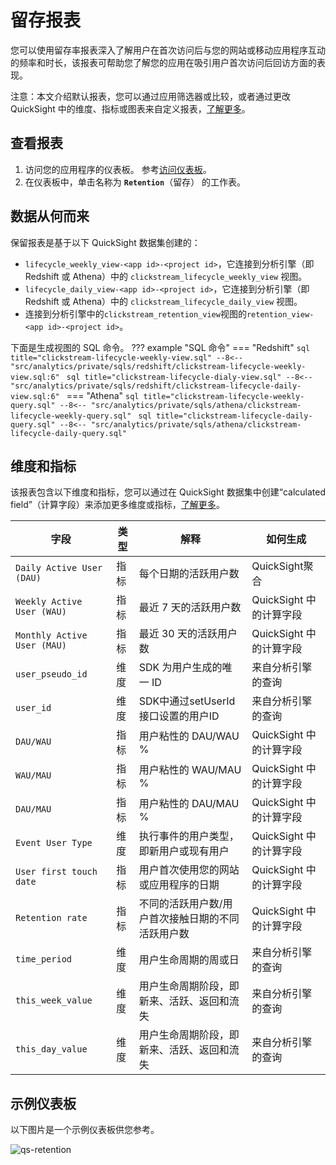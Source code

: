 # 留存报表

您可以使用留存率报表深入了解用户在首次访问后与您的网站或移动应用程序互动的频率和时长，该报表可帮助您了解您的应用在吸引用户首次访问后回访方面的表现。

注意：本文介绍默认报表，您可以通过应用筛选器或比较，或者通过更改 QuickSight 中的维度、指标或图表来自定义报表，[了解更多](https://docs.aws.amazon.com/quicksight/latest/user/working-with-visuals.html)。

## 查看报表

1. 访问您的应用程序的仪表板。 参考[访问仪表板](index.md)。
2. 在仪表板中，单击名称为 **`Retention`**（留存） 的工作表。

## 数据从何而来

保留报表是基于以下 QuickSight 数据集创建的：

- `lifecycle_weekly_view-<app id>-<project id>`，它连接到分析引擎（即 Redshift 或 Athena）中的 `clickstream_lifecycle_weekly_view` 视图。
- `lifecycle_daily_view-<app id>-<project id>`，它连接到分析引擎（即 Redshift 或 Athena）中的 `clickstream_lifecycle_daily_view` 视图。
- 连接到分析引擎中的`clickstream_retention_view`视图的`retention_view-<app id>-<project id>`。

下面是生成视图的 SQL 命令。
??? example "SQL 命令"
    === "Redshift"
        ```sql title="clickstream-lifecycle-weekly-view.sql"
        --8<-- "src/analytics/private/sqls/redshift/clickstream-lifecycle-weekly-view.sql:6"
        ```
        ```sql title="clickstream-lifecycle-dialy-view.sql"
        --8<-- "src/analytics/private/sqls/redshift/clickstream-lifecycle-daily-view.sql:6"
        ```
    === "Athena"
        ```sql title="clickstream-lifecycle-weekly-query.sql"
        --8<-- "src/analytics/private/sqls/athena/clickstream-lifecycle-weekly-query.sql"
        ```
        ```sql title="clickstream-lifecycle-daily-query.sql"
        --8<-- "src/analytics/private/sqls/athena/clickstream-lifecycle-daily-query.sql"
        ```

## 维度和指标

该报表包含以下维度和指标，您可以通过在 QuickSight 数据集中创建“calculated field”（计算字段）来添加更多维度或指标，[了解更多](https://docs.aws.amazon.com/quicksight/latest/user/adding-a-calculated-field-analysis.html)。

| 字段                            | 类型  | 解释                          | 如何生成      |
|-------------------------------|-----|-----------------------------|-----------|
|`Daily Active User (DAU)`| 指标 | 每个日期的活跃用户数 | QuickSight聚合|
|`Weekly Active User (WAU)`| 指标 | 最近 7 天的活跃用户数 | QuickSight 中的计算字段|
|`Monthly Active User (MAU)`| 指标 | 最近 30 天的活跃用户数 | QuickSight 中的计算字段|
|`user_pseudo_id`| 维度| SDK 为用户生成的唯一 ID | 来自分析引擎的查询|
|`user_id`| 维度| SDK中通过setUserId接口设置的用户ID | 来自分析引擎的查询|
|`DAU/WAU`| 指标 | 用户粘性的 DAU/WAU % | QuickSight 中的计算字段|
|`WAU/MAU`| 指标 | 用户粘性的 WAU/MAU % | QuickSight 中的计算字段|
|`DAU/MAU`| 指标 | 用户粘性的 DAU/MAU % | QuickSight 中的计算字段|
|`Event User Type`| 维度| 执行事件的用户类型，即新用户或现有用户 | QuickSight 中的计算字段|
|`User first touch date`| 指标 |用户首次使用您的网站或应用程序的日期 | QuickSight 中的计算字段|
|`Retention rate`| 指标 | 不同的活跃用户数/用户首次接触日期的不同活跃用户数 | QuickSight 中的计算字段|
|`time_period`| 维度| 用户生命周期的周或日 | 来自分析引擎的查询|
|`this_week_value`| 维度| 用户生命周期阶段，即新来、活跃、返回和流失 | 来自分析引擎的查询|
|`this_day_value`| 维度| 用户生命周期阶段，即新来、活跃、返回和流失 | 来自分析引擎的查询|


## 示例仪表板
以下图片是一个示例仪表板供您参考。

![qs-retention](../images/dashboard/retention.jpg)